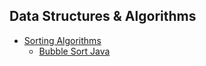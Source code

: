 ## Data Structures & Algorithms 

* [Sorting Algorithms](https://github.com/Saon00/Data_Structures-Algorithms/tree/main/Sorting%20Algorithms)
  * [Bubble Sort Java](https://github.com/Saon00/Data_Structures-Algorithms/blob/main/Sorting%20Algorithms/BubbleSort.java)



